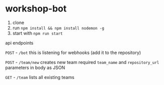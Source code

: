 # workshop-bot

1. clone
2. run `npm install && npm install nodemon -g`
3. start with `npm run start`

api endpoints

`POST` - `/bot` this is listening for webhooks (add it to the repository)

`POST` - `/team/new` creates new team required `team_name` and `repository_url` parameters in body as JSON

`GET` - `/team` lists all existing teams
